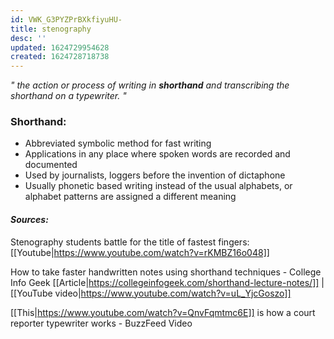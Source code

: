 ```yaml
---
id: VWK_G3PYZPrBXkfiyuHU-
title: stenography
desc: ''
updated: 1624729954628
created: 1624728718738
---
```

_" the action or process of writing in **shorthand** and transcribing the shorthand on a typewriter. "_
### Shorthand:
- Abbreviated symbolic method for fast writing
- Applications in any place where spoken words are recorded and documented
- Used by journalists, loggers before the invention of dictaphone
- Usually phonetic based writing instead of the usual alphabets, or alphabet patterns are assigned a different meaning

#### _Sources:_
Stenography students battle for the title of fastest fingers: [[Youtube|https://www.youtube.com/watch?v=rKMBZ16o048]]

How to take faster handwritten notes using shorthand techniques - College Info Geek
[[Article|https://collegeinfogeek.com/shorthand-lecture-notes/]] | [[YouTube video|https://www.youtube.com/watch?v=uL_YjcGoszo]]

[[This|https://www.youtube.com/watch?v=QnvFqmtmc6E]] is how a court reporter typewriter works - BuzzFeed Video
